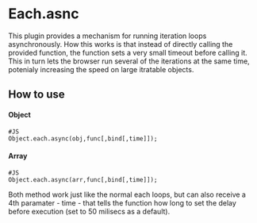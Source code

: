 Each.asnc
========
This plugin provides a mechanism for running iteration loops asynchronously. How this works is that instead of directly calling the provided function, the function sets a very small timeout before calling it. This in turn lets the browser run several of the iterations at the same time, potenialy increasing the speed on large itratable objects.


How to use
----------


#### Object
    
    #JS
    Object.each.async(obj,func[,bind[,time]]); 
    

#### Array

    #JS
    Object.each.async(arr,func[,bind[,time]]); 
    

Both method work just like the normal each loops, but can also receive a 4th paramater - time - that tells the function how long to set the delay before execution (set to 50 milisecs as a default).
